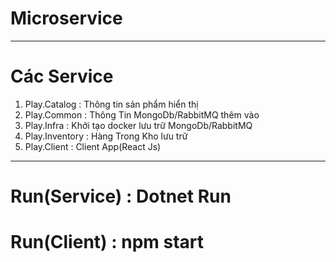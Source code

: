 # Microservice
--------------------------------
# Các Service
1. Play.Catalog : Thông tin sản phẩm hiển thị
2. Play.Common : Thông Tin MongoDb/RabbitMQ thêm vào
3. Play.Infra : Khởi tạo docker lưu trữ MongoDb/RabbitMQ
4. Play.Inventory : Hàng Trong Kho lưu trữ
5. Play.Client : Client App(React Js)

---------------------------------
# Run(Service) : Dotnet Run
# Run(Client) : npm start
